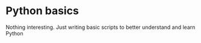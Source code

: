 # Python basics

Nothing interesting. Just writing basic scripts to better understand and learn Python


